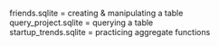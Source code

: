 friends.sqlite = creating & manipulating a table  
query_project.sqlite = querying a table  
startup_trends.sqlite = practicing aggregate functions  
